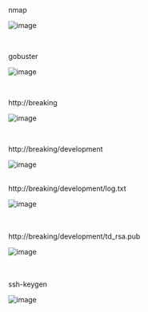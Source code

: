 

nmap<br>

![image](https://github.com/user-attachments/assets/5cd475ae-11f8-419b-b46c-04722928757f)

<br>

gobuster<br>

![image](https://github.com/user-attachments/assets/fec7eb17-88bd-4157-908d-4e5e0c8c246d)

<br>

http://breaking<br>

![image](https://github.com/user-attachments/assets/6185f1bf-7dab-4c1c-8591-f75c3cd46461)

<br>

http://breaking/development<br>

![image](https://github.com/user-attachments/assets/791aeed1-2f8c-4c56-a877-76d58ce27154)

<br>
http://breaking/development/log.txt<br>

![image](https://github.com/user-attachments/assets/213f6c52-923c-45cf-9fbc-8faa4bb48023)

<br>

<br>
http://breaking/development/td_rsa.pub<br>


![image](https://github.com/user-attachments/assets/f7149fd3-b707-40f5-94d6-38ed6de615aa)

<br>

<br>
ssh-keygen

![image](https://github.com/user-attachments/assets/c36ee36e-021b-4c97-8384-ad9ff2c4f868)

<br>












